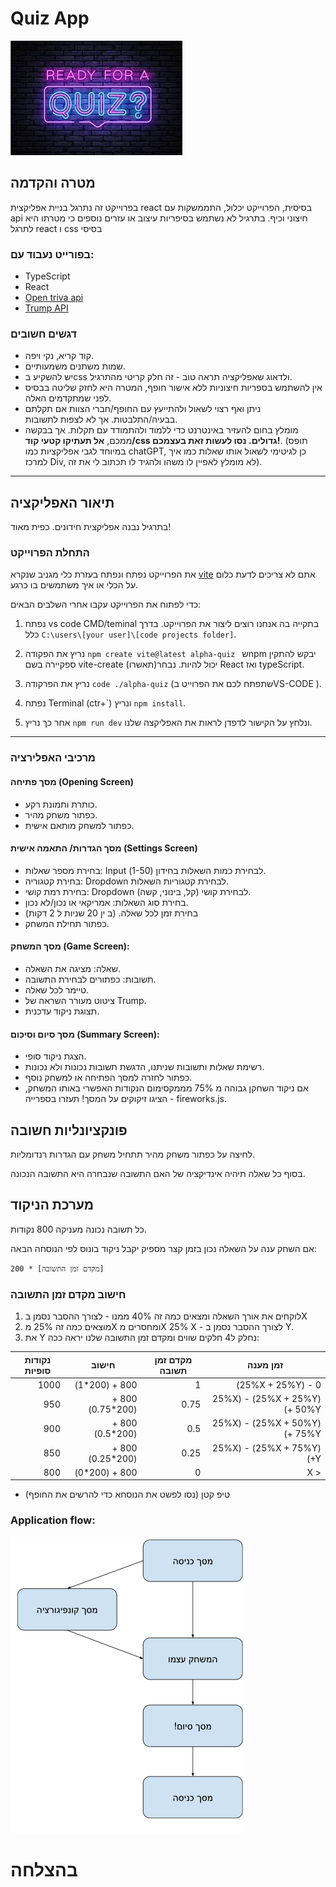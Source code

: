 # Quiz App

![Quiz Logo](../../../Pictures/qiuz.jpg)

## מטרה והקדמה

בפרוייקט זה נתרגל בניית אפליקצית react בסיסית, הפרוייקט יכלול, התממשקות עם api חיצוני וכיף. בתרגיל לא נשתמש בסיפריות עיצוב או עזרים נוספים כי מטרתו היא לתרגל react ו css בסיסי

### בפורייט נעבוד עם:

- TypeScript
- React
- [Open triva api](https://opentdb.com/api_config.php)
- [Trump API](https://whatdoestrumpthink.com/api-docs/index.html#get-a-random-trump-quote)

### דגשים חשובים

- קוד קריא, נקי ויפה.
- שמות משתנים משמעותיים.
- יש להשקיע בcss ולדאוג שאפליקציה תראה טוב - זה חלק קריטי מהתרגיל.
- אין להשתמש בספריות חיצוניות ללא אישור חופף, המטרה היא לחזק שליטה בבסיס לפני שמתקדמים האלה.
- ניתן ואף רצוי לשאול ולהתייעץ עם החופף/חברי הצוות אם תקלתם בבעיה/התלבטות. אך לא לצפות לתשובות.
- מומלץ בחום להעזיר באינטרנט כדי ללמוד ולהתמודד עם תקלות. אך בבקשה ממכם, **אל תעתיקו קטעי קוד/css גדולים. נסו לעשות זאת בעצמכם!**. (תופס במיוחד לגבי אפליקציות כמו chatGPT, כן לגיטימי לשאול אותו שאלות כמו איך למרכז Div, לא מומלץ לאפיין לו משהו ולהגיד לו תכתוב לי את זה).

---

## תיאור האפליקציה

בתרגיל נבנה אפליקצית חידונים. כפית מאוד!

### התחלת הפרוייקט

את הפרוייקט נפתח ונפתח בעזרת כלי מגניב שנקרא [vite](https://www.youtube.com/watch?v=KCrXgy8qtjM&t=78) אתם לא צריכים לדעת כלום על הכלי או איך משתמשים בו כרגע.

כדי לפתוח את הפרוייקט עקבו אחרי השלבים הבאים:

1. נפתח vs code CMD/teminal בתקייה בה אנחנו רוצים ליצור את הפרוייקט. בדרך כלל `C:\users\[your user]\[code projects folder]`.

2. נריץ את הפקודה
   `npm create vite@latest alpha-quiz `
   שnpm יבקש להתקין ספקיירה בשם vite-create (תאשרו)יכול להיות.
   נבחר React ואז typeScript.

3. נריץ את הפרקודה `code ./alpha-quiz` (שתפתח לכם את הפרוייט בVS-CODE ).

4. נפתח Terminal (ctr+\`) ונריץ `npm install`.

5. אחר כך נריץ `npm run dev` ונלחץ על הקישור לדפדן לראות את האפליקצה שלנו.

---

### מרכיבי האפלירציה

#### מסך פתיחה (Opening Screen)

- כותרת ותמונת רקע.
- כפתור משחק מהיר.
- כפתור למשחק מותאם אישית.

#### מסך הגדרות/ התאמה אישית (Settings Screen)

- בחירת מספר שאלות: Input לבחירת כמות השאלות בחידון (1-50).
- בחירת קטגוריה: Dropdown לבחירת קטגוריות השאלות.
- בחירת רמת קושי: Dropdown לבחירת קושי (קל, בינוני, קשה).
- בחירת סוג השאלות: אמריקאי או נכון/לא נכון.
- בחירת זמן לכל שאלה. (ב
  ין 20 שניות ל 2 דקות)
- כפתור תחילת המשחק.

#### מסך המשחק (Game Screen):

- שאלה: מציגה את השאלה.
- תשובות: כפתורים לבחירת התשובה.
- טיימר לכל שאלה.
- ציטוט מעורר השראה של Trump.
- תצוגת ניקוד עדכנית.

#### מסך סיום וסיכום (Summary Screen):

- הצגת ניקוד סופי.
- רשימת שאלות ותשובות שניתנו, הדגשת תשובות נכונות ולא נכונות.
- כפתור לחזרה למסך הפתיחה או למשחק נוסף.
- אם ניקוד השחקן גבוהה מ 75% מממקסימום הנקודות האפשרי באותו המשחק, הציגו זיקוקים על המסך! תעזרו בספרייה - fireworks.js.

## פונקציונליות חשובה

לחיצה על כפתור משחק מהיר תתחיל משחק עם הגדרות רנדומליות.

בסוף כל שאלה תיהיה אינדיקציה של האם התשובה שנבחרה היא התשובה הנכונה.

## מערכת הניקוד

כל תשובה נכונה מעניקה 800 נקודות.

אם השחק ענה על השאלה נכון בזמן קצר מספיק יקבל ניקוד בונוס לפי הנוסחה הבאה:

`200 * [מקדם זמן התשובה]`

### חישוב מקדם זמן התשובה

1.  לוקחים את אורך השאלה ומצאים כמה זה 40% ממנו - לצורך ההסבר נסמן בX
2.  מוצאים כמה זה 25% מX ומחסרים מX 25% X - לצורך ההסבר נסמן ב Y.
3.  את Y נחלק ל4 חלקים שווים ומקדם זמן התשובה שלנו יראה ככה:

<div dir="rtl">

| זמן מענה                      | מקדם זמן תשובה | חישוב             | נקודות סופיות |
| ----------------------------- | -------------- | ----------------- | ------------- |
| 0 - (25%X + 25%Y)             | 1              | 800 + (200\*1)    | 1000          |
| (25%X + 25%Y) - (25%X + 50%Y) | 0.75           | 800 + (200\*0.75) | 950           |
| (25%X + 50%Y) - (25%X + 75%Y) | 0.5            | 800 + (200\*0.5)  | 900           |
| (25%X + 75%Y) - (25%X +Y)     | 0.25           | 800 + (200\*0.25) | 850           |
| < X                           | 0              | 800 + (200\*0)    | 800           |

</div>

- טיפ קטן (נסו לפשט את הנוסחא כדי להרשים את החופף)

### Application flow:

![Application flowChart](../../../Pictures/alpha-quiz-flow.png)

# בהצלחה
